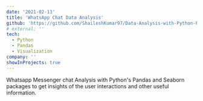 ```yaml
---
date: '2021-02-13'
title: 'WhatsApp Chat Data Analysis'
github: 'https://github.com/ShaileshKumar97/Data-Analysis-with-Python-Projects/tree/main/WhatsApp-Chat-Data-Analysis'
# external: ''
tech:
  - Python
  - Pandas
  - Visualization
company: ''
showInProjects: true
---
```


Whatsapp Messenger chat Analysis with Python's Pandas and Seaborn packages to get insights of the user interactions and other useful information.
